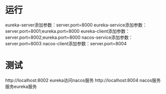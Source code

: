 # 运行

eureka-server添加参数：server.port=8000
eureka-service添加参数：server.port=8001;eureka.port=8000
eureka-client添加参数：server.port=8002;eureka.port=8000
nacos-service添加参数：server.port=8003
nacos-client添加参数：server.port=8004

# 测试
http://localhost:8002 eureka访问nacos服务
http://localhost:8004 nacos服务服务eureka服务